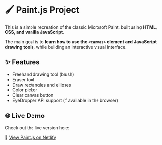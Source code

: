 
# 🖌️ Paint.js Project

This is a simple recreation of the classic Microsoft Paint, built using **HTML, CSS, and vanilla JavaScript**.

The main goal is to **learn how to use the `<canvas>` element and JavaScript drawing tools**, while building an interactive visual interface.

## ✨ Features

- Freehand drawing tool (brush)
- Eraser tool
- Draw rectangles and ellipses
- Color picker
- Clear canvas button
- EyeDropper API support (if available in the browser)

## 🌐 Live Demo

Check out the live version here:

🔗 [View Paint.js on Netlify](https://paint-canva.netlify.app/)



